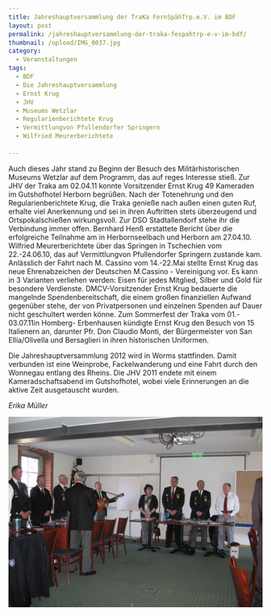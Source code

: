 ```yaml
---
title: Jahreshauptversammlung der TraKa FernSpähTrp.e.V. im BDF
layout: post
permalink: /jahreshauptversammlung-der-traka-fespahtrp-e-v-im-bdf/
thumbnail: /upload/IMG_0037.jpg
category:
  - Veranstaltungen
tags:
  - BDF
  - Die Jahreshauptversammlung
  - Ernst Krug
  - JHV
  - Museums Wetzlar
  - Regularienberichtete Krug
  - Vermittlungvon Pfullendorfer Springern
  - Wilfried Meurerberichtete

---
```

Auch dieses Jahr stand zu Beginn der Besuch des Militärhistorischen Museums Wetzlar auf dem Programm, das auf reges Interesse stieß. Zur JHV der Traka am 02.04.11 konnte Vorsitzender Ernst Krug 49 Kameraden im Gutshofhotel Herborn begrüßen. Nach der Totenehrung und den Regularienberichtete Krug, die Traka genieße nach außen einen guten Ruf, erhalte viel Anerkennung und sei in ihren Auftritten stets überzeugend und Ortspokalschießen wirkungsvoll. Zur DSO Stadtallendorf stehe ihr die Verbindung immer offen. Bernhard Henß erstattete Bericht über die erfolgreiche Teilnahme am in Herbornseelbach und Herborn am 27.04.10. Wilfried Meurerberichtete über das Springen in Tschechien vom 22.-24.06.10, das auf Vermittlungvon Pfullendorfer Springern zustande kam. Anlässlich der Fahrt nach M. Cassino vom 14.-22.Mai stellte Ernst Krug das neue Ehrenabzeichen der Deutschen M.Cassino - Vereinigung vor. Es kann in 3 Varianten verliehen werden: Eisen für jedes Mitglied, Silber und Gold für besondere Verdienste. DMCV-Vorsitzender Ernst Krug bedauerte die mangelnde Spendenbereitschaft, die einem großen finanziellen Aufwand gegenüber stehe, der von Privatpersonen und einzelnen Spenden auf Dauer nicht geschultert werden könne. Zum Sommerfest der Traka vom 01.- 03.07.11in Homberg- Erbenhausen kündigte Ernst Krug den Besuch von 15 Italienern an, darunter Pfr. Don Claudio Monti, der Bürgermeister von San Ellia/Olivella und Bersaglieri in ihren historischen Uniformen.

Die Jahreshauptversammlung 2012 wird in Worms stattfinden. Damit verbunden ist eine Weinprobe, Fackelwanderung und eine Fahrt durch den Wonnegau entlang des Rheins. Die JHV 2011 endete mit einem Kameradschaftsabend im Gutshofhotel, wobei viele Erinnerungen an die aktive Zeit ausgetauscht wurden.

*Erika Müller*

[![](/upload/IMG_0039.jpg)](/upload/IMG_0039.jpg)
